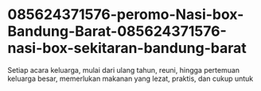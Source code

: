 # 085624371576-peromo-Nasi-box-Bandung-Barat-085624371576-nasi-box-sekitaran-bandung-barat
Setiap acara keluarga, mulai dari ulang tahun, reuni, hingga pertemuan keluarga besar, memerlukan makanan yang lezat, praktis, dan cukup untuk 

